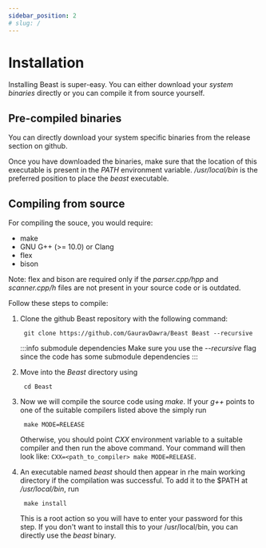 ```yaml
---
sidebar_position: 2
# slug: /
---
```

# Installation

Installing Beast is super-easy. You can either download your *system binaries* directly or you can compile it from source yourself. 

## Pre-compiled binaries
You can directly download your system specific binaries from the release section on github.

Once you have downloaded the binaries, make sure that the location of this executable is present in the *PATH* environment variable. */usr/local/bin* is the preferred position to place the *beast* executable.

## Compiling from source
For compiling the souce, you would require:
- make
- GNU G++ (>= 10.0) or Clang
- flex
- bison

Note: flex and bison are required only if the *parser.cpp/hpp* and *scanner.cpp/h* files are not present in your source code or is outdated.

Follow these steps to compile:
1. Clone the github Beast repository with the following command:
    
        git clone https://github.com/GauravDawra/Beast Beast --recursive
    :::info submodule dependencies
    Make sure you use the *--recursive* flag since the code has some submodule dependencies
    :::
2. Move into the *Beast* directory using 

        cd Beast
3. Now we will compile the source code using *make*. If your *g++* points to one of the suitable compilers listed above the simply run 
    
        make MODE=RELEASE 

    Otherwise, you should point *CXX* environment variable to a suitable compiler and then run the above command. Your command will then look like: `CXX=<path_to_compiler> make MODE=RELEASE`.
4. An executable named *beast* should then appear in rhe main working directory if the compilation was successful. To add it to the $PATH at */usr/local/bin*, run 
    
        make install
    
    This is a root action so you will have to enter your password for this step. If you don't want to install this to your /usr/local/bin, you can directly use the *beast* binary.